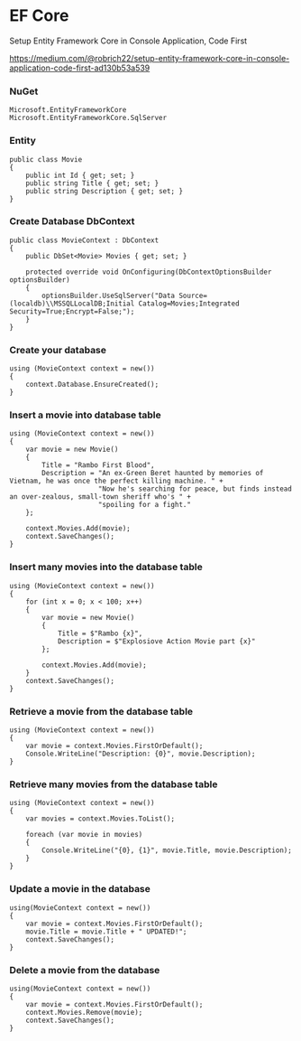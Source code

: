 # EF Core

Setup Entity Framework Core in Console Application, Code First

https://medium.com/@robrich22/setup-entity-framework-core-in-console-application-code-first-ad130b53a539

### NuGet
```
Microsoft.EntityFrameworkCore
Microsoft.EntityFrameworkCore.SqlServer
```

### Entity
```
public class Movie
{
    public int Id { get; set; }       
    public string Title { get; set; }
    public string Description { get; set; }
}
```

### Create Database DbContext
```
public class MovieContext : DbContext
{
    public DbSet<Movie> Movies { get; set; }

    protected override void OnConfiguring(DbContextOptionsBuilder optionsBuilder)
    {
        optionsBuilder.UseSqlServer("Data Source=(localdb)\\MSSQLLocalDB;Initial Catalog=Movies;Integrated Security=True;Encrypt=False;");
    }
}
```

### Create your database
```
using (MovieContext context = new())
{
    context.Database.EnsureCreated();
}
```

### Insert a movie into database table
```
using (MovieContext context = new())
{
    var movie = new Movie()
    {
        Title = "Rambo First Blood",
        Description = "An ex-Green Beret haunted by memories of Vietnam, he was once the perfect killing machine. " +
                      "Now he's searching for peace, but finds instead an over-zealous, small-town sheriff who's " +
                      "spoiling for a fight."
    };

    context.Movies.Add(movie);
    context.SaveChanges();
}
```

### Insert many movies into the database table
```
using (MovieContext context = new())
{
    for (int x = 0; x < 100; x++)
    {
        var movie = new Movie()
        {
            Title = $"Rambo {x}",
            Description = $"Explosiove Action Movie part {x}"
        };

        context.Movies.Add(movie);
    }
    context.SaveChanges();
}
```

### Retrieve a movie from the database table
```
using (MovieContext context = new())
{
    var movie = context.Movies.FirstOrDefault();
    Console.WriteLine("Description: {0}", movie.Description);
}
```

### Retrieve many movies from the database table
```
using (MovieContext context = new())
{
    var movies = context.Movies.ToList();

    foreach (var movie in movies)
    {
        Console.WriteLine("{0}, {1}", movie.Title, movie.Description);
    }
}
```

### Update a movie in the database
```
using(MovieContext context = new())
{
    var movie = context.Movies.FirstOrDefault();
    movie.Title = movie.Title + " UPDATED!";
    context.SaveChanges();
}
```
### Delete a movie from the database
```
using(MovieContext context = new())
{
    var movie = context.Movies.FirstOrDefault();
    context.Movies.Remove(movie);
    context.SaveChanges();
}
```
